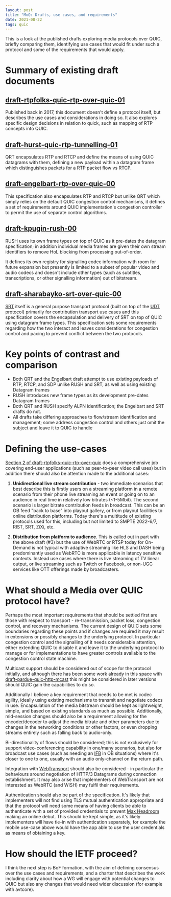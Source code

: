 ```yaml
---
layout: post
title: "MoQ: Drafts, use cases, and requirements"
date: 2021-08-22
tags: quic
---
```


This is a look at the published drafts exploring media protocols over QUIC,
briefly comparing them, identifying use cases that would fit under such a
protocol and some of the requirements that would apply.

# Summary of existing draft documents

## [draft-rtpfolks-quic-rtp-over-quic-01](https://datatracker.ietf.org/doc/html/draft-rtpfolks-quic-rtp-over-quic-01)

Published back in 2017, this document doesn't define a protocol itself, but
describes the use cases and considerations in doing so. It also explores
specific design decisions in relation to quick, such as mapping of RTP concepts
into QUIC.

## [draft-hurst-quic-rtp-tunnelling-01](https://datatracker.ietf.org/doc/html/draft-hurst-quic-rtp-tunnelling-01)

QRT encapsulates RTP and RTCP and define the means of using QUIC datagrams
with them, defining a new payload within a datagram frame which distinguishes
packets for a RTP packet flow vs RTCP. 

## [draft-engelbart-rtp-over-quic-00](https://datatracker.ietf.org/doc/html/draft-engelbart-rtp-over-quic-00)

This specification also encapsulates RTP and RTCP but unlike QRT which simply
relies on the default QUIC congestion control mechanisms, it defines a set of
requirements around QUIC implementation's congestion controller to permit the
use of separate control algorithms.

## [draft-kpugin-rush-00](https://datatracker.ietf.org/doc/html/draft-kpugin-rush-00)

RUSH uses its own frame types on top of QUIC as it pre-dates the datagram
specification; in addition individual media frames are given their own stream
identifiers to remove HoL blocking from processing out-of-order. 

It defines its own registry for signalling codec information with room for
future expansion but presently is limited to a subset of popular video and audio
codecs and doesn't include other types (such as subtitles, transcriptions, or
other signalling information) out of bitstream.

## [draft-sharabayko-srt-over-quic-00](https://datatracker.ietf.org/doc/html/draft-sharabayko-srt-over-quic)

[SRT](https://datatracker.ietf.org/doc/draft-sharabayko-srt/) itself is a
general purpose transport protocol (built on top of the
[UDT](https://udt.sourceforge.io) protocol) primarily for contribution transport
use cases and this specification covers the encapsulation and delivery of SRT on
top of QUIC using datagram frame types.  This specification sets some
requirements regarding how the two interact and leaves considerations for
congestion control and pacing to prevent conflict between the two protocols.

# Key points of contrast and comparison

* Both QRT and the Engelbart draft attempt to use existing payloads of RTP,
  RTCP, and SDP unlike RUSH and SRT, as well as using existing Datagram frames
* RUSH introduces new frame types as its development pre-dates Datagram frames
* Both QRT and RUSH specify ALPN identification; the Engelbart and SRT drafts do not.
* All drafts take differing approaches to flow/stream identification and
  management; some address congestion control and others just omit the subject
  and leave it to QUIC to handle

# Defining the use-cases

[Section 2 of draft-rtpfolks-quic-rtp-over-quic](https://datatracker.ietf.org/doc/html/draft-rtpfolks-quic-rtp-over-quic-01#section-2)
does a comprehensive job covering end-user applications (such as peer-to-peer
video call uses) but in addition there should also be attention made to the
additional cases:

1. **Unidirectional live stream contribution** - two immediate scenarios that
best describe this is firstly users on a streaming platform in a remote scenario
from their phone live streaming an event or going on to an audience in real time
in relatively low bitrates (~1-5Mbit). The second scenario is larger bitrate
contribution feeds in broadcast. This can be an OB feed "back to base" into
playout gallery, or from playout facilities to online distribution platforms.
Today there's a multitude of existing protocols used for this, including but not
limited to SMPTE 2022-6/7, RIST, SRT, ZiXi, etc.

2. **Distribution from platform to audience**. This is called out in part with
the above draft (#3) but the use of WebRTC or RTSP today for On-Demand is not
typical with adaptive streaming like HLS and DASH being predominantly used as
WebRTC is more applicable in latency sensitive contexts. Instead use cases where
there is live streaming of TV linear output, or live streaming such as Twitch or
Facebook, or non-UGC services like OTT offerings made by broadcasters.

# What should a Media over QUIC protocol have?

Perhaps the most important requirements that should be settled first are those
with respect to transport - re-transmission, packet loss, congestion control, and
recovery mechanisms. The current design of QUIC sets some boundaries regarding
these points and if changes are required it may result in extensions or possibly
changes to the underlying protocol. In particular congestion control and the
signalling of it needs considerable attention, either extending QUIC to disable it
and leave it to the underlying protocol to manage or for implementations to have
greater controls available to the congestion control state machine.

Multicast support should be considered out of scope for the protocol initially, and although
there has been some work already in this space with
[draft-pardue-quic-http-mcast](https://datatracker.ietf.org/doc/draft-pardue-quic-http-mcast/)
this might be considered in later versions should QUIC gain the capabilities to
do so.

Additionally I believe a key requirement that needs to be met is codec agility,
ideally using existing mechanisms to transmit and negotiate codecs in use.
Encapsulation of the media bitstream should be kept as lightweight, simple, and
based on existing standards as much as possible. Additionally, mid-session
changes should also be a requirement allowing for the encoder/decoder to adjust
the media bitrate and other parameters due to changes in the networking
conditions or other factors, or even dropping streams entirely such as falling
back to audio-only.

Bi-directionality of flows should be considered; this is not exclusively for 
support video-conferencing capability in one/many scenarios, but also for broadcast
use cases (such as needing an
[IFB](https://en.wikipedia.org/wiki/Interruptible_foldback) in OB situations)
where it's closer to one to one, usually with an audio only-channel on the
return path.

Integration with
[WebTransport](https://datatracker.ietf.org/doc/html/draft-ietf-webtrans-http3-01)
should also be considered - in particular the behaviours around negotiation of
HTTP/3 Datagrams during connection establishment. It may also arise that
implementers of WebTransport are not interested as WebRTC (and WISH) may fulfil
their requirements.

Authentication should also be part of the specification. It's likely that
implementers will not find using TLS mutual authentication appropriate and that
the protocol will need some means of having clients be able to authenticate with
a set of provided credentials to prevent [Max
Headroom](https://en.wikipedia.org/wiki/Max_Headroom_signal_hijacking) making an
online debut. This should be kept simple, as it's likely implementers will have
tie-in with authentication separately, for example the mobile use-case above
would have the app able to use the user credentials as means of obtaining a key.

# How should the IETF proceed?
I think the next step is BoF formation, with the aim of defining consensus over
the use cases and requirements, and a charter that describes the work including
clarity about how a WG will engage with potential changes to QUIC but also any
changes that would need wider discussion (for example with avtcore).

